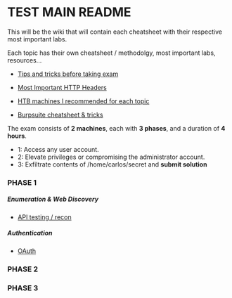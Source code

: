 # TEST MAIN README

 This will be the wiki that will contain each cheatsheet with their respective most important labs.

 Each topic has their own cheatsheet / methodolgy, most important labs, resources...

- [Tips and tricks before taking exam](/03-Extra/TIPS.md)

- [Most Important HTTP Headers](/03-Extra/HTTP-HEADERS.md)

- [HTB machines I recommended for each topic](/03-Extra/HTB-machines.md)

- [Burpsuite cheatsheet & tricks](/03-Extra/Burpsuite-CHEATSHEET.md)


The exam consists of **2 machines**, each with **3 phases**, and a duration of **4 hours**.
  - 1: Access any user account.
  - 2: Elevate privileges or compromising the administrator account.
  - 3: Exfiltrate contents of /home/carlos/secret and **submit solution**

### PHASE 1

##### Enumeration & Web Discovery

- [API testing / recon](01-All-Topics/API-testing/01-CHEATSHEET+LABS.md)

##### Authentication

- [OAuth](01-All-Topics/OAuth/01-CHEATSHEET+LABS.md)

### PHASE 2


### PHASE 3
